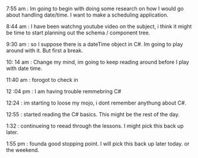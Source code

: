 7:55 am : Im going to begin with doing some research on how I would go about handling date/time. I want to make a scheduling application.

8:44 am : I have been watchng youtube video on the subject, i think it might be time to start planning out the schema / component tree.

9:30 am : so I suppose there is a dateTime object in C#. Im going to play around with it. But first a break.

10: 14 am : Change my mind, im going to keep reading around before I play with date time.

11:40 am : forogot to check in

12 :04 pm : I am having trouble remmebring C#

12:24 : im starting to loose my mojo, i dont remember anythung about C#. 


12:55 : started reading the C# basics. This might be the rest of the day.

1:32 : continueing to reead through the lessons. I might pick this back up later.

1:55 pm : founda  good stopping point. I will pick this back up later today. or the weekend.
